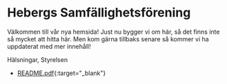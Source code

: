 # Hebergs Samfällighetsförening

Välkommen till vår nya hemsida!
Just nu bygger vi om här, så det finns inte så mycket att hitta här.
Men kom gärna tillbaks senare så kommer vi ha uppdaterat med mer innehåll!

Hälsningar,
Styrelsen

- [README.pdf](README.pdf){:target="_blank"}
